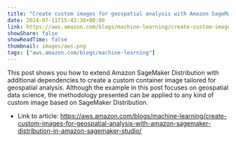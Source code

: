 ```yaml
---
title: "Create custom images for geospatial analysis with Amazon SageMaker Distribution in Amazon SageMaker Studio"
date: 2024-07-11T15:42:38+00:00
link: https://aws.amazon.com/blogs/machine-learning/create-custom-images-for-geospatial-analysis-with-amazon-sagemaker-distribution-in-amazon-sagemaker-studio/
showShare: false
showReadTime: false
thumbnail: images/aws.png
tags: ["aws.amazon.com/blogs/machine-learning"]
---
```

This post shows you how to extend Amazon SageMaker Distribution with additional dependencies to create a custom container image tailored for geospatial analysis. Although the example in this post focuses on geospatial data science, the methodology presented can be applied to any kind of custom image based on SageMaker Distribution.

- Link to article: https://aws.amazon.com/blogs/machine-learning/create-custom-images-for-geospatial-analysis-with-amazon-sagemaker-distribution-in-amazon-sagemaker-studio/